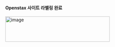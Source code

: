 #### Openstax 사이트 라벨링 완료
<img width="328" height="80" alt="image" src="https://github.com/user-attachments/assets/ff788c11-fa61-4f89-91d3-96ff2ee77acc" />
